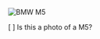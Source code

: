 ![BMW M5](https://media3.picsearch.com/is?OpiC5heTPBDOvMCnA4uQQM2_O2FOTMtwcy3S2rNDOvQ&height=227)

[ ] Is this a photo of a M5?
